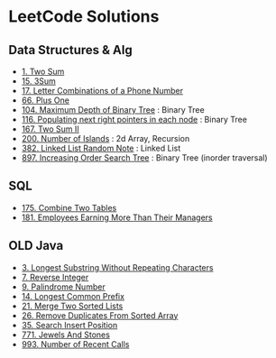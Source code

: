# LeetCode Solutions

## Data Structures & Alg

- [1. Two Sum](problems/1-two-sum.md)
- [15. 3Sum](problems/15-3-sum.md)
- [17. Letter Combinations of a Phone Number](problems/17-letter-combinations-of-a-phone-number.md)
- [66. Plus One](problems/66-plus-one.md)
- [104. Maximum Depth of Binary Tree](problems/104-max-depth-binary-tree.md) : Binary Tree
- [116. Populating next right pointers in each node](problems/116-propulating-next-pointers-in-each-node.md) : Binary Tree
- [167. Two Sum II](problems/167-two-Sum-II.md)
- [200. Number of Islands](problems/200-number-of-islands.md) : 2d Array, Recursion
- [382. Linked List Random Note](problems/382-linked-list-random-note.md) : Linked List
- [897. Increasing Order Search Tree](problems/897-increasing-order-search-tree.md) : Binary Tree (inorder traversal)

## SQL

- [175. Combine Two Tables](problems/175-combine-two-tables.md)
- [181. Employees Earning More Than Their Managers](problems/181-employees-earning-more-than-their-managers.md)

## OLD Java

- [3. Longest Substring Without Repeating Characters](Problems/3_LongestSubstringWithoutRepeatingCharacters/Prob3_LongestSubstringWithoutRepeatingCharacters.java)
- [7. Reverse Integer](Problems/7_ReverseInteger/Prob7_ReverseInteger.java)
- [9. Palindrome Number](Problems/9_PalindromeNumber/Prob9_PalindromeNumber.java)
- [14. Longest Common Prefix](Problems/14_LongestCommonPrefix/Prob14_LongestCommonPrefix.java)
- [21. Merge Two Sorted Lists](Problems/21_MergeTwoSortedLists/Prob21_MergeTwoSortedLists.java)
- [26. Remove Duplicates From Sorted Array](Problems/26_RemoveDuplicatesFromSortedArray/Prob26_RemoveDuplicatesFromSortedArray.java)
- [35. Search Insert Position](Problems/35_SearchInsertPosition/Prob35_SearchInsertPosition.java)
- [771. Jewels And Stones](Problems/771_JewelsAndStone/Prob771_JewelsAndStones.java)
- [993. Number of Recent Calls](Problems/933_NumberOfRecentCalls/Prob933_NumberOfRecentCalls.java)
